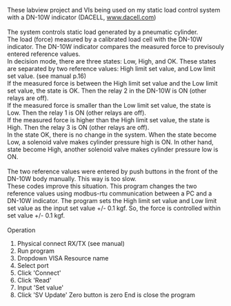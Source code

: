 These labview project and VIs being used on my static load control system with a DN-10W indicator (DACELL, www.dacell.com) <br><br>
The system controls static load generated by a pneumatic cylinder.<br>
The load (force) measured by a calibrated load cell with the DN-10W indicator. The DN-10W indicator compares the measured force to previsouly entered reference values.<br>
In decision mode, there are three states: Low, High, and OK. These states are separated by two reference values: High limit set value, and Low limit set value. (see manual p.16) <br>
If the measured force is between the High limit set value and the Low limit set value, the state is OK. Then the relay 2 in the DN-10W is ON (other relays are off).<br>
If the measured force is smaller than the Low limit set value, the state is Low. Then the relay 1 is ON (other relays are off).<br>
If the measured force is higher than the High limit set value, the state is High. Then the relay 3 is ON (other relays are off).<br>
In the state OK, there is no change in the system. When the state become Low, a solenoid valve makes cylinder pressure high is ON. In other hand, state become High, another solenoid valve makes cylinder pressure low is ON.<br><br>
The two reference values were entered by push buttons in the front of the DN-10W body manually. This way is too slow. <br>
These codes improve this situation. This program changes the two reference values using modbus-rtu communication between a PC and a DN-10W indicator. The program sets the High limit set value and Low limit set value as the input set value +/- 0.1 kgf. So, the force is controlled within set value +/- 0.1 kgf.<br><br>
Operation
1. Physical connect RX/TX (see manual)
2. Run program
3. Dropdown VISA Resource name
4. Select port
5. Click 'Connect'
6. Click 'Read'
7. Input 'Set value'
8. Click 'SV Update'
Zero button is zero
End is close the program
